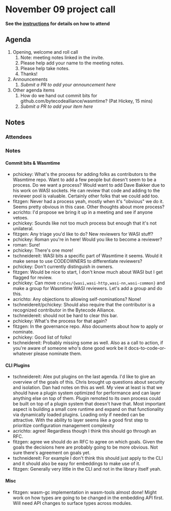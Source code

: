 # November 09 project call

**See the [instructions](../README.md) for details on how to attend**

## Agenda

1. Opening, welcome and roll call
    1. Note: meeting notes linked in the invite.
    1. Please help add your name to the meeting notes.
    1. Please help take notes.
    1. Thanks!
1. Announcements
    1. _Submit a PR to add your announcement here_
1. Other agenda items
    1. How do we hand out commit bits for github.com/bytecodealliance/wasmtime? (Pat Hickey, 15 mins)
    1. _Submit a PR to add your item here_

## Notes

### Attendees

### Notes

#### Commit bits & Wasmtime

* pchickey: What's the process for adding folks as contributors to the Wasmtime
  repo. Want to add a few people but doesn't seem to be a process. Do we want a
  process? Would want to add Dave Bakker due to his work on WASI sockets. He can
  review that code and adding to the reviewer pool is valuable. Certainly other
  folks that we could add too.
* fitzgen: Never had a process yeah, mostly when it's "obvious" we do it. Seems
  pretty obvious in this case. Other thoughts about more process?
* acrichto: I'd propose we bring it up in a meeting and see if anyone vetoes.
* pchickey: Sounds like not too much process but enough that it's not
  unilateral.
* fitzgen: Any triage you'd like to do? New reviewers for WASI stuff?
* pchickey: Roman you're in here! Would you like to become a reviewer?
* roman: Sure!
* pchickey: There's one more!
* tschneidereit: WASI bits a specific part of Wasmtime it seems. Would it make
  sense to use CODEOWNERS to differentiate reviewers?
* pchickey: Don't currently distinguish in owners.
* fitzgen: Would be nice to start, I don't know much about WASI but I get
  flagged for review.
* pchickey: Can move `crates/{wasi,wasi-http,wasi-nn,wasi-common}` and make a
  group for Wasmtime WASI reviewers. Let's add a group and do this.
* acrichto: Any objections to allowing self-nominations? None!
* tschneidereit/pchickey: Should also require that the contributor is a
  recognized contributor in the Bytecode Alliance.
* tschneidereit: should not be hard to clear this bar.
* pchickey: What's the process for that again?
* fitzgen: In the governance repo. Also documents about how to apply or
  nominate.
* pchickey: Good list of folks!
* tschneidereit: Probably missing some as well. Also as a call to action, if
  you're aware of someone who's done good work be it docs-to-code-or-whatever
  please nominate them.

#### CLI Plugins

* tschneidereit: Alex put plugins on the last agenda. I'd like to give an
  overview of the goals of this. Chris brought up questions about security and
  isolation. Dan had notes on this as well. My view at least is that we should
  have a plugin system optimized for performance and can layer anything else on
  top of them. Plugin remoted to its own process could be built on top of a
  plugin system that doesn't have that. Most important aspect is building a
  small core runtime and expand on that functionality via dynamically loaded
  plugins. Loading only if needed can be attractive. With the ability to layer
  seems like a good first step to prioritize configuration management complexity
* acrichto: agree! Regardless though I think this should go through an RFC.
* fitzgen: agree we should do an RFC to agree on which goals. Given the goals
  the decisions here are probably going to be more obvious. Not sure there's
  agreement on goals yet.
* tschneidereit: For example I don't think this should just apply to the CLI and
  it should also be easy for embeddings to make use of it.
* fitzgen: Generally very little in the CLI and not in the library itself yeah.

#### Misc

* fitzgen: wasm-gc implementation in wasm-tools almost done! Might work on how
  types are going to be changed in the embedding API first. Will need API
  changes to surface types across modules.
